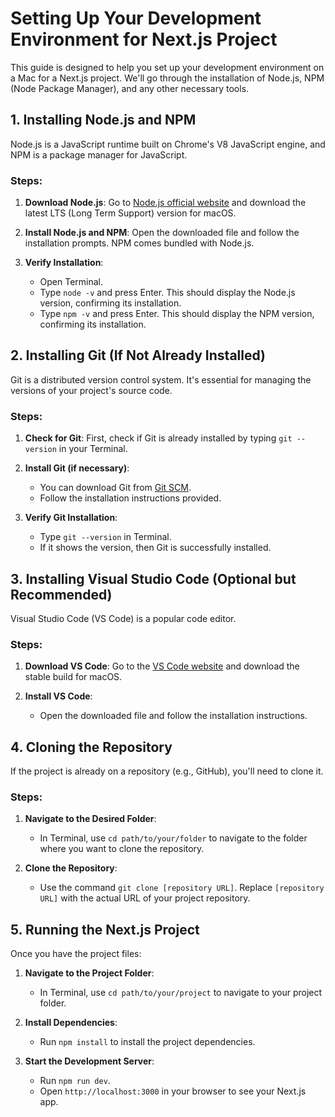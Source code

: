 # Setting Up Your Development Environment for Next.js Project

This guide is designed to help you set up your development environment on a Mac for a Next.js project. We'll go through the installation of Node.js, NPM (Node Package Manager), and any other necessary tools.

## 1. Installing Node.js and NPM

Node.js is a JavaScript runtime built on Chrome's V8 JavaScript engine, and NPM is a package manager for JavaScript.

### Steps:

1. **Download Node.js**: Go to [Node.js official website](https://nodejs.org/) and download the latest LTS (Long Term Support) version for macOS.

2. **Install Node.js and NPM**: Open the downloaded file and follow the installation prompts. NPM comes bundled with Node.js.

3. **Verify Installation**:
    - Open Terminal.
    - Type `node -v` and press Enter. This should display the Node.js version, confirming its installation.
    - Type `npm -v` and press Enter. This should display the NPM version, confirming its installation.

## 2. Installing Git (If Not Already Installed)

Git is a distributed version control system. It's essential for managing the versions of your project's source code.

### Steps:

1. **Check for Git**: First, check if Git is already installed by typing `git --version` in your Terminal.

2. **Install Git (if necessary)**:
    - You can download Git from [Git SCM](https://git-scm.com/download/mac).
    - Follow the installation instructions provided.

3. **Verify Git Installation**:
    - Type `git --version` in Terminal.
    - If it shows the version, then Git is successfully installed.

## 3. Installing Visual Studio Code (Optional but Recommended)

Visual Studio Code (VS Code) is a popular code editor.

### Steps:

1. **Download VS Code**: Go to the [VS Code website](https://code.visualstudio.com/) and download the stable build for macOS.

2. **Install VS Code**:
    - Open the downloaded file and follow the installation instructions.

## 4. Cloning the Repository

If the project is already on a repository (e.g., GitHub), you'll need to clone it.

### Steps:

1. **Navigate to the Desired Folder**:
    - In Terminal, use `cd path/to/your/folder` to navigate to the folder where you want to clone the repository.

2. **Clone the Repository**:
    - Use the command `git clone [repository URL]`. Replace `[repository URL]` with the actual URL of your project repository.

## 5. Running the Next.js Project

Once you have the project files:

1. **Navigate to the Project Folder**:
    - In Terminal, use `cd path/to/your/project` to navigate to your project folder.

2. **Install Dependencies**:
    - Run `npm install` to install the project dependencies.

3. **Start the Development Server**:
    - Run `npm run dev`.
    - Open `http://localhost:3000` in your browser to see your Next.js app.
